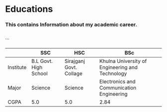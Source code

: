 # Educations
### This contains Information about my academic career.
  
  <br>
 ```
 
  | |SSC|HSC|BSc|
  |-----|-----|------|-----|
  |Institute|B.L Govt. High School|Sirajganj Govt. Collage|Khulna University of Engineering and Technology|
  |Major|Science|Science|Electronics and Communication Engineering|
  |CGPA|5.0|5.0|2.84|
  
 ```

